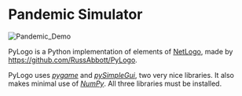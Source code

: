 # Pandemic Simulator

![Pandemic_Demo](https://user-images.githubusercontent.com/70300446/213284652-5b96bf7b-7454-4876-9868-817c8cfd0b0d.png)

PyLogo is a Python implementation of elements of [NetLogo](https://ccl.northwestern.edu/netlogo/), made by https://github.com/RussAbbott/PyLogo.

PyLogo uses [_pygame_](https://www.pygame.org/docs/) and [_pySimpleGui_](https://pysimplegui.readthedocs.io/en/latest/), two very nice libraries. It also makes minimal use of [_NumPy_](https://numpy.org/). All three libraries must be installed.
